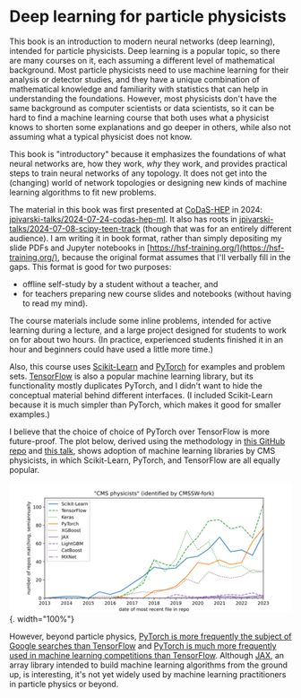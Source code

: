 # Deep learning for particle physicists

This book is an introduction to modern neural networks (deep learning), intended for particle physicists. Deep learning is a popular topic, so there are many courses on it, each assuming a different level of mathematical background. Most particle physicists need to use machine learning for their analysis or detector studies, and they have a unique combination of mathematical knowledge and familiarity with statistics that can help in understanding the foundations. However, most physicists don't have the same background as computer scientists or data scientists, so it can be hard to find a machine learning course that both uses what a physicist knows to shorten some explanations and go deeper in others, while also not assuming what a typical physicist does not know.

This book is "introductory" because it emphasizes the foundations of what neural networks are, how they work, _why_ they work, and provides practical steps to train neural networks of any topology. It does not get into the (changing) world of network topologies or designing new kinds of machine learning algorithms to fit new problems.

The material in this book was first presented at [CoDaS-HEP](https://codas-hep.org/) in 2024: [jpivarski-talks/2024-07-24-codas-hep-ml](https://github.com/jpivarski-talks/2024-07-24-codas-hep-ml). It also has roots in [jpivarski-talks/2024-07-08-scipy-teen-track](https://github.com/jpivarski-talks/2024-07-08-scipy-teen-track) (though that was for an entirely different audience). I am writing it in book format, rather than simply depositing my slide PDFs and Jupyter notebooks in [https://hsf-training.org/](https://hsf-training.org/), because the original format assumes that I'll verbally fill in the gaps. This format is good for two purposes:

* offline self-study by a student without a teacher, and
* for teachers preparing new course slides and notebooks (without having to read my mind).

The course materials include some inline problems, intended for active learning during a lecture, and a large project designed for students to work on for about two hours. (In practice, experienced students finished it in an hour and beginners could have used a little more time.)

Also, this course uses [Scikit-Learn](https://scikit-learn.org/) and [PyTorch](https://pytorch.org/) for examples and problem sets. [TensorFlow](https://www.tensorflow.org/) is also a popular machine learning library, but its functionality mostly duplicates PyTorch, and I didn't want to hide the conceptual material behind different interfaces. (I included Scikit-Learn because it is much simpler than PyTorch, which makes it good for smaller examples.)

I believe that the choice of choice of PyTorch over TensorFlow is more future-proof. The plot below, derived using the methodology in [this GitHub repo](https://github.com/jpivarski-talks/2023-05-09-chep23-analysis-of-physicists) and [this talk](https://indico.jlab.org/event/459/contributions/11547/), shows adoption of machine learning libraries by CMS physicists, in which Scikit-Learn, PyTorch, and TensorFlow are all equally popular.

![](img/github-ml-package-cmsswseed.svg){. width="100%"}

However, beyond particle physics, <a href="https://trends.google.com/trends/explore?q=%2Fm%2F0h97pvq,%2Fg%2F11bwp1s2k3,%2Fg%2F11gd3905v1&date=2014-08-14%202024-08-14">PyTorch is more frequently the subject of Google searches than TensorFlow</a> and [PyTorch is much more frequently used in machine learning competitions than TensorFlow](https://mlcontests.com/state-of-competitive-machine-learning-2023/#deep-learning). Although [JAX](https://jax.readthedocs.io/), an array library intended to build machine learning algorithms from the ground up, is interesting, it's not yet widely used by machine learning practitioners in particle physics or beyond.

```{tableofcontents}
```
